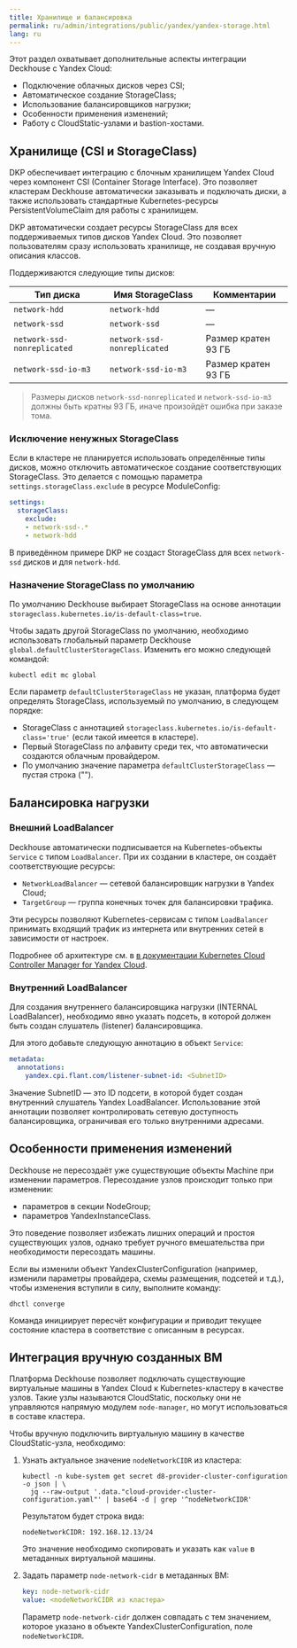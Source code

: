 ```yaml
---
title: Хранилище и балансировка
permalink: ru/admin/integrations/public/yandex/yandex-storage.html
lang: ru
---
```


Этот раздел охватывает дополнительные аспекты интеграции Deckhouse с Yandex Cloud:

- Подключение облачных дисков через CSI;
- Автоматическое создание StorageClass;
- Использование балансировщиков нагрузки;
- Особенности применения изменений;
- Работу с CloudStatic-узлами и bastion-хостами.

## Хранилище (CSI и StorageClass)

DKP обеспечивает интеграцию с блочным хранилищем Yandex Cloud через компонент CSI (Container Storage Interface). Это позволяет кластерам Deckhouse автоматически заказывать и подключать диски, а также использовать стандартные Kubernetes-ресурсы PersistentVolumeClaim для работы с хранилищем.

DKP автоматически создает ресурсы StorageClass для всех поддерживаемых типов дисков Yandex Cloud. Это позволяет пользователям сразу использовать хранилище, не создавая вручную описания классов.

Поддерживаются следующие типы дисков:

| Тип диска                 | Имя StorageClass          | Комментарии              |
|--------------------------|---------------------------|--------------------------|
| `network-hdd`            | `network-hdd`             | —                        |
| `network-ssd`            | `network-ssd`             | —                        |
| `network-ssd-nonreplicated` | `network-ssd-nonreplicated` | Размер кратен 93 ГБ      |
| `network-ssd-io-m3`      | `network-ssd-io-m3`       | Размер кратен 93 ГБ      |

> Размеры дисков `network-ssd-nonreplicated` и `network-ssd-io-m3` должны быть кратны 93 ГБ, иначе произойдёт ошибка при заказе тома.

### Исключение ненужных StorageClass

Если в кластере не планируется использовать определённые типы дисков, можно отключить автоматическое создание соответствующих StorageClass. Это делается с помощью параметра `settings.storageClass.exclude` в ресурсе ModuleConfig:

```yaml
settings:
  storageClass:
    exclude:
    - network-ssd-.*
    - network-hdd
```

В приведённом примере DKP не создаст StorageClass для всех `network-ssd` дисков и для `network-hdd`.

### Назначение StorageClass по умолчанию

По умолчанию Deckhouse выбирает StorageClass на основе аннотации `storageclass.kubernetes.io/is-default-class=true`.

Чтобы задать другой StorageClass по умолчанию, необходимо использовать глобальный параметр Deckhouse `global.defaultClusterStorageClass`. Изменить его можно следующей командой:

```console
kubectl edit mc global
```

Если параметр `defaultClusterStorageClass` не указан, платформа будет определять StorageClass, используемый по умолчанию, в следующем порядке:

- StorageClass с аннотацией `storageclass.kubernetes.io/is-default-class='true'` (если такой имеется в кластере).
- Первый StorageClass по алфавиту среди тех, что автоматически создаются облачным провайдером.
- По умолчанию значение параметра `defaultClusterStorageClass` — пустая строка ("").

## Балансировка нагрузки

### Внешний LoadBalancer

Deckhouse автоматически подписывается на Kubernetes-объекты `Service` с типом `LoadBalancer`. При их создании в кластере, он создаёт соответствующие ресурсы:

- `NetworkLoadBalancer` — сетевой балансировщик нагрузки в Yandex Cloud;
- `TargetGroup` — группа конечных точек для балансировки трафика.

Эти ресурсы позволяют Kubernetes-сервисам с типом `LoadBalancer` принимать входящий трафик из интернета или внутренних сетей в зависимости от настроек.

Подробнее об архитектуре см. в [в документации Kubernetes Cloud Controller Manager for Yandex Cloud](https://github.com/flant/yandex-cloud-controller-manager).

### Внутренний LoadBalancer

Для создания внутреннего балансировщика нагрузки (INTERNAL LoadBalancer), необходимо явно указать подсеть, в которой должен быть создан слушатель (listener) балансировщика.

Для этого добавьте следующую аннотацию в объект `Service`:

```yaml
metadata:
  annotations:
    yandex.cpi.flant.com/listener-subnet-id: <SubnetID>
```

Значение SubnetID — это ID подсети, в которой будет создан внутренний слушатель Yandex LoadBalancer. Использование этой аннотации позволяет контролировать сетевую доступность балансировщика, ограничивая его только внутренними адресами.

## Особенности применения изменений

Deckhouse не пересоздаёт уже существующие объекты Machine при изменении параметров.
Пересоздание узлов происходит только при изменении:

- параметров в секции NodeGroup;
- параметров YandexInstanceClass.

Это поведение позволяет избежать лишних операций и простоя существующих узлов, однако требует ручного вмешательства при необходимости пересоздать машины.

Если вы изменили объект YandexClusterConfiguration (например, изменили параметры провайдера, схемы размещения, подсетей и т.д.), чтобы изменения вступили в силу, выполните команду:

```console
dhctl converge
```

Команда инициирует пересчёт конфигурации и приводит текущее состояние кластера в соответствие с описанным в ресурсах.

## Интеграция вручную созданных ВМ

Платформа Deckhouse позволяет подключать существующие виртуальные машины в Yandex Cloud к Kubernetes-кластеру в качестве узлов. Такие узлы называются CloudStatic, поскольку они не управляются напрямую модулем `node-manager`, но могут использоваться в составе кластера.

Чтобы вручную подключить виртуальную машину в качестве CloudStatic-узла, необходимо:

1. Узнать актуальное значение `nodeNetworkCIDR` из кластера:

   ```console
   kubectl -n kube-system get secret d8-provider-cluster-configuration -o json | \
     jq --raw-output '.data."cloud-provider-cluster-configuration.yaml"' | base64 -d | grep '^nodeNetworkCIDR'
   ```

   Результатом будет строка вида:

   ```console
   nodeNetworkCIDR: 192.168.12.13/24
   ```

   Это значение необходимо скопировать и указать как `value` в метаданных виртуальной машины.

1. Задать параметр `node-network-cidr` в метаданных ВМ:

   ```yaml
   key: node-network-cidr
   value: <nodeNetworkCIDR из кластера>
   ```

   Параметр `node-network-cidr` должен совпадать с тем значением, которое указано в объекте YandexClusterConfiguration, поле `nodeNetworkCIDR`.
